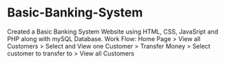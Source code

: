 # Basic-Banking-System

Created a Basic Banking System Website using HTML, CSS, JavaSript and PHP along with mySQL Database. 
Work Flow: Home Page > View all Customers > Select and View one Customer > Transfer Money > Select customer to transfer to > View all Customers 
